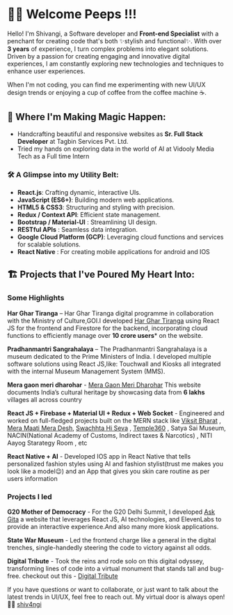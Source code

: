 # 👋👋 Welcome Peeps !!! 

Hello! I'm Shivangi, a Software developer and **Front-end Specialist** with a penchant for creating code that's both ✨stylish and functional✨. With over **3 years** of experience, I turn complex problems into elegant solutions. Driven by a passion for creating engaging and innovative digital experiences, I am constantly exploring new technologies and techniques to enhance user experiences.

When I'm not coding, you can find me experimenting with new UI/UX design trends or enjoying a cup of coffee from the coffee machine ☕️.

## 🏢  Where I'm Making Magic Happen:
- Handcrafting beautiful and responsive websites as **Sr. Full Stack Developer** at Tagbin Services Pvt. Ltd.
- Tried my hands on exploring data in the world of AI at Vidooly Media Tech as a Full time Intern

### 🛠️ A Glimpse into my Utility Belt:
- **React.js**: Crafting dynamic, interactive UIs.
- **JavaScript (ES6+)**: Building modern web applications.
- **HTML5 & CSS3**: Structuring and styling with precision.
- **Redux / Context API**: Efficient state management.
- **Bootstrap / Material-UI** : Streamlining UI design.
- **RESTful APIs** : Seamless data integration.
- **Google Cloud Platform (GCP)**: Leveraging cloud functions and services for scalable solutions.
- **React Native** : For creating mobile applications for android and IOS


## 🏗️ Projects that I've Poured My Heart Into:

### Some Highlights
**Har Ghar Tiranga** – Har Ghar Tiranga digital programme in collaboration with the Ministry of Culture,GOI.I developed [Har Ghar Tiranga](harghartiranga.com) using React JS for the frontend and Firestore for the backend, incorporating cloud functions to efficiently manage over **10 crore users*** on the website.

**Pradhanmantri Sangrahalaya** – The Pradhanmantri Sangrahalaya is a museum dedicated to the Prime Ministers of India. I developed multiple software solutions using React JS,like: Touchwall and Kiosks all integrated with the internal Museum Management System (MMS).

**Mera gaon meri dharohar** - [Mera Gaon Meri Dharohar](https://mgmd.gov.in) This website documents India’s cultural heritage by showcasing data from **6 lakhs** villages all across country

**React JS + Firebase + Material UI + Redux + Web Socket** - Engineered and worked on full-fledged projects built on the MERN stack like [Viksit Bharat](https://viksitbharatsankalp.gov.in/) , [Mera Maati Mera Desh](https://merimaatimeradesh.gov.in/), [Swachhta Hi Seva](https://swachhatahiseva.com/) , [Temple360](temple360.in) , Satya Sai Museum, NACIN(National Academy of Customs, Indirect taxes & Narcotics) , NITI Aayog Starategy Room , etc

**React Native + AI** - Developed IOS app in React Native that tells personalized fashion styles using AI and fashion stylist(trust me makes you look like a model😉) and an App that gives you skin care routine as per users information

### Projects I led

**G20 Mother of Democracy** - For the G20 Delhi Summit, I developed [Ask Gita](askgita.ai) a website that leverages React JS, AI technologies, and ElevenLabs to provide an interactive experience.And also many more kiosk applications. 

**State War Museum** -  Led the frontend charge like a general in the digital trenches, single-handedly steering the code to victory against all odds.

**Digital Tribute** - Took the reins and rode solo on this digital odyssey, transforming lines of code into a virtual monument that stands tall and bug-free. checkout out this - [Digital Tribute](https://digitaltribute.in/)

If you have questions or want to collaborate, or just want to talk about the latest trends in UI/UX, feel free to reach out. My virtual door is always open! 👋👋
[shiv4ngi](https://www.linkedin.com/in/shiv4ngi/)
